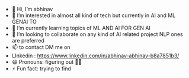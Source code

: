- 👋 Hi, I’m abhinav
- 👀 I’m interested in almost all kind of tech but currently in AI and ML GENAI TO
- 🌱 I’m currently learning topics of ML AND AI FOR GEN AI
- 💞️ I’m looking to collaborate on any kind of AI related project NLP ones are preferred
- 📫 to contact DM me on
- LInkedin : https://www.linkedin.com/in/abhinav-abhinav-b8a7851b3/
- 😄 Pronouns: figuring out 🤣🤣
- ⚡ Fun fact: trying to find

<!---
abh1hi/abh1hi is a ✨ special ✨ repository because its `README.md` (this file) appears on your GitHub profile.
You can click the Preview link to take a look at your changes.
--->
